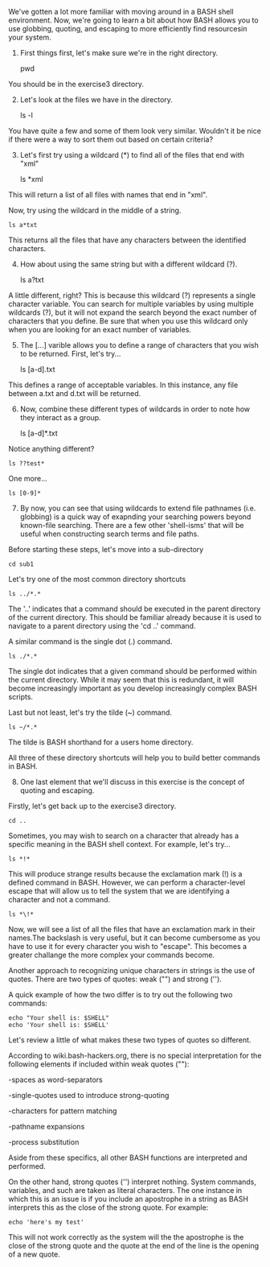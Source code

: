 We've gotten a lot more familiar with moving around in a BASH shell environment. Now, we're going to learn a bit about how BASH allows you to use globbing, quoting, and escaping to more efficiently find resourcesin your system.

1) First things first, let's make sure we're in the right directory.

    pwd
    
You should be in the exercise3 directory.

2) Let's look at the files we have in the directory.

    ls -l
    
You have quite a few and some of them look very similar. Wouldn't it be nice if there were a way to sort them out based on certain criteria?

3) Let's first try using a wildcard (*) to find all of the files that end with "xml"

    ls *xml
    
This will return a list of all files with names that end in "xml".

Now, try using the wildcard in the middle of a string.

    ls a*txt
    
This returns all the files that have any characters between the identified characters.

4) How about using the same string but with a different wildcard (?).

    ls a?txt
    
A little different, right? This is because this wildcard (?) represents a single character variable. You can search for multiple variables by using multiple wildcards (?), but it will not expand the search beyond the exact number of characters that you define. Be sure that when you use this wildcard only when you are looking for an exact number of variables.

5) The [...] varible allows you to define a range of characters that you wish to be returned. First, let's try...

    ls [a-d].txt
    
This defines a range of acceptable variables. In this instance, any file between a.txt and d.txt will be returned.

6) Now, combine these different types of wildcards in order to note how they interact as a group.

    ls [a-d]*.txt
    
Notice anything different?

    ls ??test*
    
One more...

    ls [0-9]*
    
7) By now, you can see that using wildcards to extend file pathnames (i.e. globbing) is a quick way of exapnding your searching powers beyond known-file searching. There are a few other 'shell-isms' that will be useful when constructing search terms and file paths.

Before starting these steps, let's move into a sub-directory

    cd sub1

Let's try one of the most common directory shortcuts

    ls ../*.*

The '..' indicates that a command should be executed in the parent directory of the current directory. This should be familiar already because it is used to navigate to a parent directory using the 'cd ..' command.

A similar command is the single dot (.) command. 

    ls ./*.*
    
The single dot indicates that a given command should be performed within the current directory. While it may seem that this is redundant, it will become increasingly important as you develop increasingly complex BASH scripts.

Last but not least, let's try the tilde (~) command.

    ls ~/*.*

The tilde is BASH shorthand for a users home directory.

All three of these directory shortcuts will help you to build better commands in BASH. 

8) One last element that we'll discuss in this exercise is the concept of quoting and escaping. 

Firstly, let's get back up to the exercise3 directory.

    cd ..

Sometimes, you may wish to search on a character that already has a specific meaning in the BASH shell context. For example, let's try...

    ls *!*

This will produce strange results because the exclamation mark (!) is a defined command in BASH. However, we can perform a character-level escape that will allow us to tell the system that we are identifying a character and not a command.

    ls *\!*

Now, we will see a list of all the files that have an exclamation mark in their names.The backslash is very useful, but it can become cumbersome as you have to use it for every character you wish to "escape". This becomes a greater challange the more complex your commands become.

Another approach to recognizing unique characters in strings is the use of quotes. There are two types of quotes: weak ("") and strong ('').

A quick example of how the two differ is to try out the following two commands:

    echo "Your shell is: $SHELL"
    echo 'Your shell is: $SHELL'
    
Let's review a little of what makes these two types of quotes so different.

According to wiki.bash-hackers.org, there is no special interpretation for the following elements if included within weak quotes (""):

-spaces as word-separators

-single-quotes used to introduce strong-quoting

-characters for pattern matching

-pathname expansions

-process substitution

Aside from these specifics, all other BASH functions are interpreted and performed.

On the other hand, strong quotes ('') interpret nothing. System commands, variables, and such are taken as literal characters. The one instance in which this is an issue is if you include an apostrophe in a string as BASH interprets this as the close of the strong quote. For example:

    echo 'here's my test'

This will not work correctly as the system will the the apostrophe is the close of the strong quote and the quote at the end of the line is the opening of a new quote.

